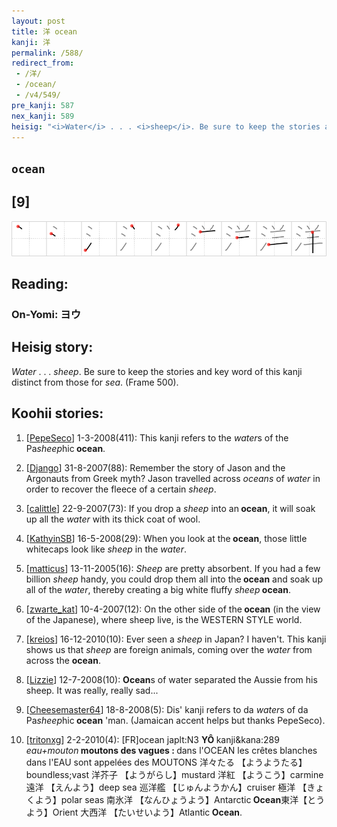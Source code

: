 ```yaml
---
layout: post
title: 洋 ocean
kanji: 洋
permalink: /588/
redirect_from:
 - /洋/
 - /ocean/
 - /v4/549/
pre_kanji: 587
nex_kanji: 589
heisig: "<i>Water</i> . . . <i>sheep</i>. Be sure to keep the stories and key word of this kanji distinct from those for <i>sea</i>. (Frame 500)."
---
```


## `ocean`

## [9]

<div class="stroke"><img src="../images/E6B48B.png" /></div>

## Reading:

### On-Yomi: ヨウ

## Heisig story:

<i>Water</i> . . . <i>sheep</i>. Be sure to keep the stories and key word of this kanji distinct from those for <i>sea</i>. (Frame 500).

## Koohii stories:

1) [<a href="http://kanji.koohii.com/profile/PepeSeco">PepeSeco</a>] 1-3-2008(411): This kanji refers to the <em>water</em>s of the Pa<em>sheep</em>hic<strong> ocean</strong>.

2) [<a href="http://kanji.koohii.com/profile/Django">Django</a>] 31-8-2007(88): Remember the story of Jason and the Argonauts from Greek myth? Jason travelled across <em>oceans</em> of <em>water</em> in order to recover the fleece of a certain <em>sheep</em>.

3) [<a href="http://kanji.koohii.com/profile/calittle">calittle</a>] 22-9-2007(73): If you drop a <em>sheep</em> into an<strong> ocean</strong>, it will soak up all the <em>water</em> with its thick coat of wool.

4) [<a href="http://kanji.koohii.com/profile/KathyinSB">KathyinSB</a>] 16-5-2008(29): When you look at the<strong> ocean</strong>, those little whitecaps look like <em>sheep</em> in the <em>water</em>.

5) [<a href="http://kanji.koohii.com/profile/matticus">matticus</a>] 13-11-2005(16): <em>Sheep</em> are pretty absorbent. If you had a few billion <em>sheep</em> handy, you could drop them all into the<strong> ocean</strong> and soak up all of the <em>water</em>, thereby creating a big white fluffy <em>sheep</em><strong> ocean</strong>.

6) [<a href="http://kanji.koohii.com/profile/zwarte_kat">zwarte_kat</a>] 10-4-2007(12): On the other side of the<strong> ocean</strong> (in the view of the Japanese), where sheep live, is the WESTERN STYLE world.

7) [<a href="http://kanji.koohii.com/profile/kreios">kreios</a>] 16-12-2010(10): Ever seen a <em>sheep</em> in Japan? I haven&#039;t. This kanji shows us that <em>sheep</em> are foreign animals, coming over the <em>water</em> from across the <strong>ocean</strong>.

8) [<a href="http://kanji.koohii.com/profile/Lizzie">Lizzie</a>] 12-7-2008(10): <strong>Ocean</strong>s of water separated the Aussie from his sheep. It was really, really sad...

9) [<a href="http://kanji.koohii.com/profile/Cheesemaster64">Cheesemaster64</a>] 18-8-2008(5): Dis&#039; kanji refers to da <em>water</em>s of da Pa<em>sheep</em>hic<strong> ocean</strong> &#039;man. (Jamaican accent helps but thanks PepeSeco).

10) [<a href="http://kanji.koohii.com/profile/tritonxg">tritonxg</a>] 2-2-2010(4): [FR]ocean japlt:N3 <strong>YÔ </strong>kanji&amp;kana:289 <em>eau+mouton</em><strong> moutons des vagues : </strong>dans l&#039;OCEAN les crêtes blanches dans l&#039;EAU sont appelées des MOUTONS 洋々たる 【ようようたる】boundless;vast 洋芥子 【ようがらし】mustard 洋紅 【ようこう】carmine 遠洋 【えんよう】deep sea 巡洋艦 【じゅんようかん】cruiser 極洋 【きょくよう】polar seas 南氷洋 【なんひょうよう】Antarctic<strong> Ocean</strong>東洋【とうよう】Orient 大西洋 【たいせいよう】Atlantic<strong> Ocean</strong>.
